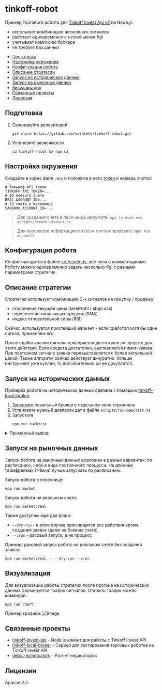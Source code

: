 # tinkoff-robot
Пример торгового робота для [Tinkoff Invest Api v2](https://tinkoff.github.io/investAPI/) на Node.js.

* использует комбинацию нескольких сигналов
* работает одновременно с несколькими figi
* учитывает комиссию брокера
* не требует баз данных

<!-- toc -->

- [Подготовка](#%D0%BF%D0%BE%D0%B4%D0%B3%D0%BE%D1%82%D0%BE%D0%B2%D0%BA%D0%B0)
- [Настройка окружения](#%D0%BD%D0%B0%D1%81%D1%82%D1%80%D0%BE%D0%B9%D0%BA%D0%B0-%D0%BE%D0%BA%D1%80%D1%83%D0%B6%D0%B5%D0%BD%D0%B8%D1%8F)
- [Конфигурация робота](#%D0%BA%D0%BE%D0%BD%D1%84%D0%B8%D0%B3%D1%83%D1%80%D0%B0%D1%86%D0%B8%D1%8F-%D1%80%D0%BE%D0%B1%D0%BE%D1%82%D0%B0)
- [Описание стратегии](#%D0%BE%D0%BF%D0%B8%D1%81%D0%B0%D0%BD%D0%B8%D0%B5-%D1%81%D1%82%D1%80%D0%B0%D1%82%D0%B5%D0%B3%D0%B8%D0%B8)
- [Запуск на исторических данных](#%D0%B7%D0%B0%D0%BF%D1%83%D1%81%D0%BA-%D0%BD%D0%B0-%D0%B8%D1%81%D1%82%D0%BE%D1%80%D0%B8%D1%87%D0%B5%D1%81%D0%BA%D0%B8%D1%85-%D0%B4%D0%B0%D0%BD%D0%BD%D1%8B%D1%85)
- [Запуск на рыночных данных](#%D0%B7%D0%B0%D0%BF%D1%83%D1%81%D0%BA-%D0%BD%D0%B0-%D1%80%D1%8B%D0%BD%D0%BE%D1%87%D0%BD%D1%8B%D1%85-%D0%B4%D0%B0%D0%BD%D0%BD%D1%8B%D1%85)
- [Визуализация](#%D0%B2%D0%B8%D0%B7%D1%83%D0%B0%D0%BB%D0%B8%D0%B7%D0%B0%D1%86%D0%B8%D1%8F)
- [Связанные проекты](#%D1%81%D0%B2%D1%8F%D0%B7%D0%B0%D0%BD%D0%BD%D1%8B%D0%B5-%D0%BF%D1%80%D0%BE%D0%B5%D0%BA%D1%82%D1%8B)
- [Лицензия](#%D0%BB%D0%B8%D1%86%D0%B5%D0%BD%D0%B7%D0%B8%D1%8F)

<!-- tocstop -->

## Подготовка
1. Склонируйте репозиторий
   ```
   git clone https://github.com/vitalets/tinkoff-robot.git
   ```
2. Установите зависимости
   ```
   cd tinkoff-robot && npm ci
   ```

## Настройка окружения
Создайте в корне файл `.env` и положите в него [токен](https://tinkoff.github.io/investAPI/token/) и номера счетов:
```
# Тинькоф API токен
TINKOFF_API_TOKEN=...
# ID боевого счете
REAL_ACCOUNT_ID=...
# ID счета в песочнице
SANDBOX_ACCOUNT_ID=...
```

> Для создания счета в песочнице запустите: `npx ts-node-esm scripts/create-account.ts`

> Для просмотра информации по всем счетам запустите: `npm run accounts`

## Конфигурация робота
Конфиг находится в файле [src/config.ts](src/config.ts), все поля с комментариями.
Роботу можно одновременно задать несколько figi с разными параметрами стратегии.

## Описание стратегии
Cтратегия использует комбинацию 3-х сигналов на покупку / продажу:

* отклонение текущей цены (takeProfit / stopLoss)
* пересечение скользящих средних (SMA)
* индекс относительной силы (RSI)

Сейчас используется простейший вариант - если сработал хотя бы один сигнал, применяем его.

После срабатывания сигнала проверяется достаточно ли средств для этого действия.
Если средств достаточно, выставляется лимит-заявка.
При повторном сигнале заявка перевыставляется с более актуальной ценой.
Также алгоритм сейчас действует аккуратно: больше инструмент уже куплен, то дополнительно он не докупается.

## Запуск на исторических данных
Проверка робота на исторических данных сделана с помощью [tinkoff-local-broker](https://github.com/vitalets/tinkoff-local-broker).

1. [Запустите](https://github.com/vitalets/tinkoff-local-broker#запуск-сервера) локальный брокер в отдельном окне терминала
2. Установите нужный диапазон дат в файле `scripts/run-bakctest.ts`
3. Запустите
   ```
   npm run backtest
   ```

<details>
<summary>Примерный вывод:</summary>

```
[robot]: Запуск робота (песочница)
[portfolio]: Позиции загружены: 1
[portfolio]:      BBG004731354 1 x 401.05
[orders]: Заявки загружены: 0
[instrument_BBG004731354]: Загружаю 31 свечей для ROSN ...
[instrument_BBG004731354]: Свечи загружены: 525, текущая цена: 409
[strategy_BBG004731354]: Сигналы: profit=wait, rsi=wait, sma=wait (29.04.2022, 18:49:00)
Операции:
     29.04.2022, 15:54:00 Покупка ЦБ BBG004731354 (1) -404.3 rub
     29.04.2022, 16:04:00 Продажа ЦБ BBG004731354 (1) 403.95 rub
     29.04.2022, 16:35:00 Покупка ЦБ BBG004731354 (1) -404.05 rub
     29.04.2022, 17:11:00 Продажа ЦБ BBG004731354 (1) 406.1 rub
     29.04.2022, 18:11:00 Покупка ЦБ BBG004731354 (1) -408.9 rub
Прибыль: -0.010868%
```
</details>

## Запуск на рыночных данных
Запуск робота на рыночных данных возможен в разных вариантах: по расписанию, либо в виде постоянного процесса.
На длинных таймфреймах (>1мин) лучше запускать по расписанию.

Запуск робота в песочнице:
```
npm run market
```

Запуск робота на реальном счете:
```
npm run market:real
```

Также доступны еще два флага:
* `--dry-run` - в этом случае производятся все действия кроме создания заявок (даже на боевом счете)
* `--cron` - разовый запуск, а не процесс

Пример: разовый запуск робота на реальном счете без создания заявок:
```
npm run market:real -- --dry-run --cron
```

## Визуализация
Для визуализации работы стратегии после прогона на исторических данных формируется график сигналов.
Открыть график можно командой:
```
npm run chart
```

Пример графика:
![image](https://user-images.githubusercontent.com/1473072/169903600-3996ffbb-a980-4578-ae43-e5f2e5205dff.png)

## Связанные проекты
* [tinkoff-invest-api](https://github.com/vitalets/tinkoff-invest-api) - Node.js клиент для работы с Tinkoff Invest API
* [tinkoff-local-broker](https://github.com/vitalets/tinkoff-local-broker) - Сервер для тестирования торговых роботов на Tinkoff Invest API
* [debut-js/Indicators](https://github.com/debut-js/Indicators) - Расчет индикаторов

## Лицензия
Apache 2.0
